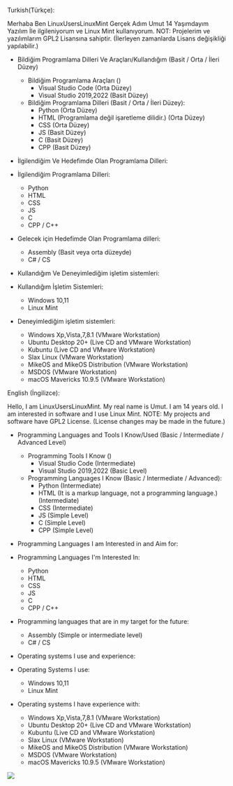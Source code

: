 Turkish(Türkçe):

Merhaba Ben LinuxUsersLinuxMint Gerçek Adım Umut 14 Yaşımdayım Yazılım İle ilgileniyorum ve Linux Mint kullanıyorum.
NOT: Projelerim ve yazılımlarım GPL2 Lisansına sahiptir. (İlerleyen zamanlarda Lisans değişikliği yapılabilir.)

* Bildiğim Programlama Dilleri Ve Araçları/Kullandığım (Basit / Orta / İleri Düzey)
  * Bildiğim Programlama Araçları ()
    * Visual Studio Code (Orta Düzey)
    * Visual Studio 2019,2022 (Basit Düzey)
  * Bildiğim Programlama Dilleri (Basit / Orta / İleri Düzey):
    * Python (Orta Düzey)
    * HTML (Programlama değil işaretleme dilidir.) (Orta Düzey)
    * CSS (Orta Düzey)
    * JS (Basit Düzey)
    * C (Basit Düzey)
    * CPP (Basit Düzey)
   
* İlgilendiğim Ve Hedefimde Olan Programlama Dilleri:
 * İlgilendiğim Programlama Dilleri:
   * Python
   * HTML
   * CSS
   * JS
   * C
   * CPP / C++
 * Gelecek için Hedefimde Olan Programlama dilleri:
   * Assembly (Basit veya orta düzeyde)
   * C# / CS

* Kullandığım Ve Deneyimlediğim işletim sistemleri:
 * Kullandığım İşletim Sistemleri:
   * Windows 10,11
   * Linux Mint
 * Deneyimlediğim işletim sistemleri:
   * Windows Xp,Vista,7,8.1 (VMware Workstation)
   * Ubuntu Desktop 20+ (Live CD and VMware Workstation)
   * Kubuntu (Live CD and VMware Workstation)
   * Slax Linux (VMware Workstation)
   * MikeOS and MikeOS Distribution (VMware Workstation)
   * MSDOS (VMware Workstation)
   * macOS Mavericks 10.9.5 (VMware Workstation)
  
English (İngilizce):

Hello, I am LinuxUsersLinuxMint. My real name is Umut. I am 14 years old. I am interested in software and I use Linux Mint.
NOTE: My projects and software have GPL2 License. (License changes may be made in the future.)

* Programming Languages ​​and Tools I Know/Used (Basic / Intermediate / Advanced Level)
  * Programming Tools I Know ()
    * Visual Studio Code (Intermediate)
    * Visual Studio 2019,2022 (Basic Level)
  * Programming Languages ​​I Know (Basic / Intermediate / Advanced):
    * Python (Intermediate)
    * HTML (It is a markup language, not a programming language.) (Intermediate)
    * CSS (Intermediate)
    * JS (Simple Level)
    * C (Simple Level)
    * CPP (Simple Level)
   
* Programming Languages ​​I am Interested in and Aim for:
 * Programming Languages ​​I'm Interested In:
   * Python
   * HTML
   * CSS
   * JS
   * C
   * CPP / C++
 * Programming languages ​​that are in my target for the future:
   * Assembly (Simple or intermediate level)
   * C# / CS

* Operating systems I use and experience:
 * Operating Systems I use:
   * Windows 10,11
   * Linux Mint
 * Operating systems I have experience with:
   * Windows Xp,Vista,7,8.1 (VMware Workstation)
   * Ubuntu Desktop 20+ (Live CD and VMware Workstation)
   * Kubuntu (Live CD and VMware Workstation)
   * Slax Linux (VMware Workstation)
   * MikeOS and MikeOS Distribution (VMware Workstation)
   * MSDOS (VMware Workstation)
   * macOS Mavericks 10.9.5 (VMware Workstation)

<img src="https://komarev.com/ghpvc/?username=LinuxUsersLinuxMint"/>
